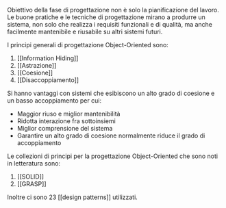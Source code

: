 Obiettivo della fase di progettazione non è solo la pianificazione del lavoro. Le buone pratiche e le tecniche di progettazione mirano a produrre un sistema, non solo che realizza i requisiti funzionali e di qualità, ma anche facilmente mantenibile e riusabile su altri sistemi futuri.

I principi generali di progettazione Object-Oriented sono:
1. [[Information Hiding]]
2. [[Astrazione]]
3. [[Coesione]]
4. [[Disaccoppiamento]]

Si hanno vantaggi con sistemi che esibiscono un alto grado di coesione e un basso accoppiamento per cui:
- Maggior riuso e miglior mantenibilità
- Ridotta interazione fra sottoinsiemi
- Miglior comprensione del sistema
- Garantire un alto grado di coesione normalmente riduce il grado di accoppiamento
 
Le collezioni di principi per la progettazione Object-Oriented che sono noti in letteratura sono:
1. [[SOLID]]
2. [[GRASP]]

Inoltre ci sono 23 [[design patterns]] utilizzati.